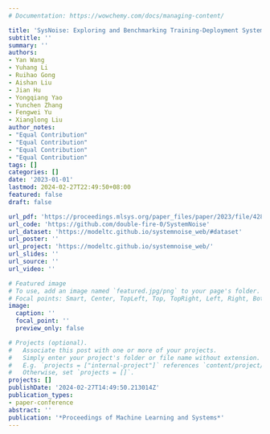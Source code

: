 ```yaml
---
# Documentation: https://wowchemy.com/docs/managing-content/

title: 'SysNoise: Exploring and Benchmarking Training-Deployment System Inconsistency'
subtitle: ''
summary: ''
authors:
- Yan Wang
- Yuhang Li
- Ruihao Gong
- Aishan Liu
- Jian Hu
- Yongqiang Yao
- Yunchen Zhang
- Fengwei Yu
- Xianglong Liu
author_notes:
- "Equal Contribution"
- "Equal Contribution"
- "Equal Contribution"
- "Equal Contribution"
tags: []
categories: []
date: '2023-01-01'
lastmod: 2024-02-27T22:49:50+08:00
featured: false
draft: false

url_pdf: 'https://proceedings.mlsys.org/paper_files/paper/2023/file/4284d31e68c0a4a39dcdad167ac4bd72-Paper-mlsys2023.pdf'
url_code: 'https://github.com/double-fire-0/SystemNoise'
url_dataset: 'https://modeltc.github.io/systemnoise_web/#dataset'
url_poster: ''
url_project: 'https://modeltc.github.io/systemnoise_web/'
url_slides: ''
url_source: ''
url_video: ''

# Featured image
# To use, add an image named `featured.jpg/png` to your page's folder.
# Focal points: Smart, Center, TopLeft, Top, TopRight, Left, Right, BottomLeft, Bottom, BottomRight.
image:
  caption: ''
  focal_point: ''
  preview_only: false

# Projects (optional).
#   Associate this post with one or more of your projects.
#   Simply enter your project's folder or file name without extension.
#   E.g. `projects = ["internal-project"]` references `content/project/deep-learning/index.md`.
#   Otherwise, set `projects = []`.
projects: []
publishDate: '2024-02-27T14:49:50.213014Z'
publication_types:
- paper-conference
abstract: ''
publication: '*Proceedings of Machine Learning and Systems*'
---
```


